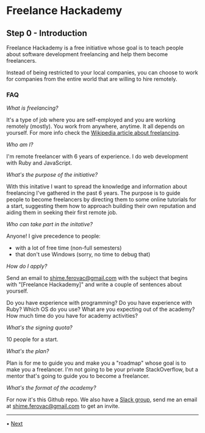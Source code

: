 # Freelance Hackademy

## Step 0 - Introduction

Freelance Hackademy is a free initiative whose goal is to teach people about
software development freelancing and help them become freelancers.

Instead of being restricted to your local companies, you can choose to work
for companies from the entire world that are willing to hire remotely.

### FAQ

*What is freelancing?*

It's a type of job where you are self-employed and you are working remotely (mostly).
You work from anywhere, anytime. It all depends on yourself. For more info check the
[Wikipedia article about freelancing](https://en.wikipedia.org/wiki/Freelancer).

*Who am I?*

I'm remote freelancer with 6 years of experience. I do web development with Ruby and JavaScript.

*What's the purpose of the initiative?*

With this initative I want to spread the knowledge and information about freelancing
I've gathered in the past 6 years. The purpose is to guide people to become freelancers
by directing them to some online tutorials for a start, suggesting them how to approach
building their own reputation and aiding them in seeking their first remote job.

*Who can take part in the initative?*

Anyone! I give precedence to people:

* with a lot of free time (non-full semesters)
* that don't use Windows (sorry, no time to debug that)

*How do I apply?*

Send an email to <a href="mailto:shime.ferovac@gmail.com">shime.ferovac@gmail.com</a> with the 
subject that begins with "[Freelance Hackademy]" and write a couple of sentences about yourself.

Do you have experience with programming? Do you have experience with Ruby? Which OS do you use?
What are you expecting out of the academy? How much time do you have for academy activities?

*What's the signing quota?*

10 people for a start.

*What's the plan?*

Plan is for me to guide you and make you a "roadmap" whose goal is to make you a freelancer.
I'm not going to be your private StackOverflow, but a mentor that's going to guide you to become
a freelancer.

*What's the format of the academy?*

For now it's this Github repo.
We also have a [Slack group](https://freelancehackademy.slack.com/),
send me an email at <a href="mailto:shime.ferovac@gmail.com">shime.ferovac@gmail.com</a> to get an invite.

---

• [Next](/steps/1.md)
